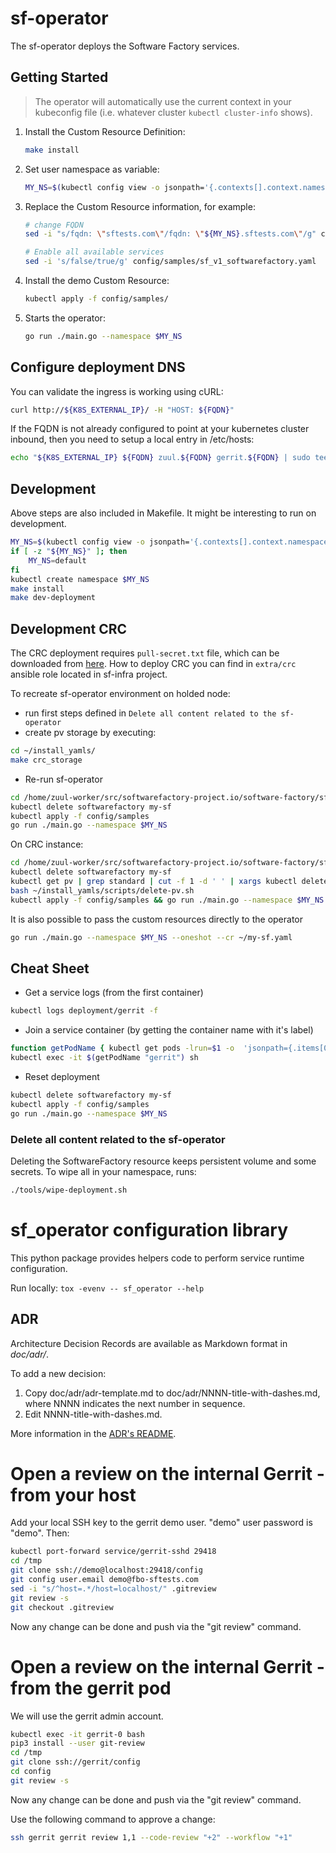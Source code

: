 # sf-operator

The sf-operator deploys the Software Factory services.

## Getting Started

> The operator will automatically use the current context in your kubeconfig file (i.e. whatever cluster `kubectl cluster-info` shows).

1. Install the Custom Resource Definition:

   ```sh
   make install
   ```

2. Set user namespace as variable:

   ```sh
   MY_NS=$(kubectl config view -o jsonpath='{.contexts[].context.namespace}')
   ```

3. Replace the Custom Resource information, for example:

   ```sh
   # change FQDN
   sed -i "s/fqdn: \"sftests.com\"/fqdn: \"${MY_NS}.sftests.com\"/g" config/samples/sf_v1_softwarefactory.yaml

   # Enable all available services
   sed -i 's/false/true/g' config/samples/sf_v1_softwarefactory.yaml
   ```

4. Install the demo Custom Resource:

   ```sh
   kubectl apply -f config/samples/
   ```

5. Starts the operator:

   ```sh
   go run ./main.go --namespace $MY_NS
   ```

## Configure deployment DNS

You can validate the ingress is working using cURL:

```sh
curl http://${K8S_EXTERNAL_IP}/ -H "HOST: ${FQDN}"
```

If the FQDN is not already configured to point at your kubernetes cluster inbound,
then you need to setup a local entry in /etc/hosts:

```sh
echo "${K8S_EXTERNAL_IP} ${FQDN} zuul.${FQDN} gerrit.${FQDN} | sudo tee -a /etc/hosts
```

## Development

Above steps are also included in Makefile.
It might be interesting to run on development.

```sh
MY_NS=$(kubectl config view -o jsonpath='{.contexts[].context.namespace}')
if [ -z "${MY_NS}" ]; then
    MY_NS=default
fi
kubectl create namespace $MY_NS
make install
make dev-deployment
```

## Development CRC

The CRC deployment requires `pull-secret.txt` file, which can be downloaded
from [here](https://cloud.redhat.com/openshift/create/local).
How to deploy CRC you can find in `extra/crc` ansible role located in
sf-infra project.

To recreate sf-operator environment on holded node:

* run first steps defined in `Delete all content related to the sf-operator`
* create pv storage by executing:

```sh
cd ~/install_yamls/
make crc_storage
```

* Re-run sf-operator

```sh
cd /home/zuul-worker/src/softwarefactory-project.io/software-factory/sf-operator
kubectl delete softwarefactory my-sf
kubectl apply -f config/samples
go run ./main.go --namespace $MY_NS
```

On CRC instance:

```sh
cd /home/zuul-worker/src/softwarefactory-project.io/software-factory/sf-operator
kubectl delete softwarefactory my-sf
kubectl get pv | grep standard | cut -f 1 -d ' ' | xargs kubectl delete pv
bash ~/install_yamls/scripts/delete-pv.sh
kubectl apply -f config/samples && go run ./main.go --namespace $MY_NS
```

It is also possible to pass the custom resources directly to the operator

```sh
go run ./main.go --namespace $MY_NS --oneshot --cr ~/my-sf.yaml
```

## Cheat Sheet

* Get a service logs (from the first container)

```sh
kubectl logs deployment/gerrit -f
``````

* Join a service container (by getting the container name with it's label)

```sh
function getPodName { kubectl get pods -lrun=$1 -o  'jsonpath={.items[0].metadata.name}'; }
kubectl exec -it $(getPodName "gerrit") sh
```

* Reset deployment

```sh
kubectl delete softwarefactory my-sf
kubectl apply -f config/samples
go run ./main.go --namespace $MY_NS
```

### Delete all content related to the sf-operator

Deleting the SoftwareFactory resource keeps persistent volume and some secrets. To
wipe all in your namespace, runs:

```sh
./tools/wipe-deployment.sh
```

# sf_operator configuration library

This python package provides helpers code to perform service runtime configuration.

Run locally: `tox -evenv -- sf_operator --help`

## ADR

Architecture Decision Records are available as Markdown format in *doc/adr/*.

To add a new decision:

1. Copy doc/adr/adr-template.md to doc/adr/NNNN-title-with-dashes.md, where NNNN indicates the next number in sequence.
2. Edit NNNN-title-with-dashes.md.

More information in the [ADR's README](doc/adr/README.md).

# Open a review on the internal Gerrit - from your host

Add your local SSH key to the gerrit demo user. "demo" user password is "demo". Then:

```sh
kubectl port-forward service/gerrit-sshd 29418
cd /tmp
git clone ssh://demo@localhost:29418/config
git config user.email demo@fbo-sftests.com
sed -i "s/^host=.*/host=localhost/" .gitreview
git review -s
git checkout .gitreview
```

Now any change can be done and push via the "git review" command.

# Open a review on the internal Gerrit - from the gerrit pod

We will use the gerrit admin account.

```sh
kubectl exec -it gerrit-0 bash
pip3 install --user git-review
cd /tmp
git clone ssh://gerrit/config
cd config
git review -s
```

Now any change can be done and push via the "git review" command.

Use the following command to approve a change:

```sh
ssh gerrit gerrit review 1,1 --code-review "+2" --workflow "+1"
```
